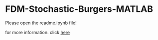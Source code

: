 # FDM-Stochastic-Burgers-MATLAB

Please open the readme.ipynb file!

for more information. click [here](www.google.com)
